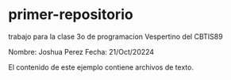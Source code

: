 # primer-repositorio

trabajo para la clase 
3o de programacion Vespertino del CBTIS89

Nombre: Joshua Perez
Fecha: 21/Oct/20224

El contenido de este ejemplo contiene archivos de texto.
